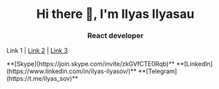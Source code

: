 <h1 align="center">Hi there 👋, I'm Ilyas Ilyasau</h1>

<h3 align="center">React developer</h3>


<p align="center>
  <a href="https://join.skype.com/invite/zkGVfCTE0Rqb">Link 1</a> |
  <a href="#">Link 2</a> |
  <a href="#">Link 3</a>
</p>
**[Skype](https://join.skype.com/invite/zkGVfCTE0Rqb)** **[LinkedIn](https://www.linkedin.com/in/ilyas-ilyasov/)** **[Telegram](https://t.me/ilyas_sov)**

